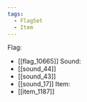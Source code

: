 ```yaml
---
tags:
  - FlagSet
  - Item
---
```

Flag:
- [[flag_10665]]
Sound:
- [[sound_44]]
- [[sound_43]]
- [[sound_17]]
Item:
- [[item_1187]]
